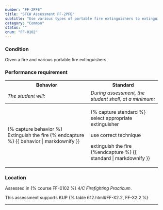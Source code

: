 ```yaml
---
number: "FF-2PFE"
title: "STCW Assessment FF-2PFE"
subtitle: "Use various types of portable fire extinguishers to extinguish smaller fires."
category: "Common"
status: ""
cnum: "FF-0102"
---
```

### Condition

Given a fire and various portable fire extinguishers

### Performance requirement 

<table width='100%' class='Guidelines'>
 <thead>
 <tr>
     <th class='thirty'>Behavior</th>
     <th class='seventy'>Standard</th>
 </tr>
 <tr>
     <td><em>The student will:</em></td>
     <td><em>During assessment, the student shall, at a minimum:</em></td>
 </tr>
 </thead>
 <tbody>
 

<tr><td>

{% capture behavior %}
Extinguish the fire
{% endcapture %}
{{ behavior | markdownify }}

</td><td>

{% capture standard %}
select appropriate extinguisher

use correct technique

extinguish the fire
{%endcapture %}
{{ standard | markdownify }}

</td></tr>



 </tbody>
 </table>

### Location

Assessed in  {% course  FF-0102 %}  *4/C Firefighting Practicum*.

This assessment supports KUP {% table 612.html#FF-X2.2, FF-X2.2 %}

***

